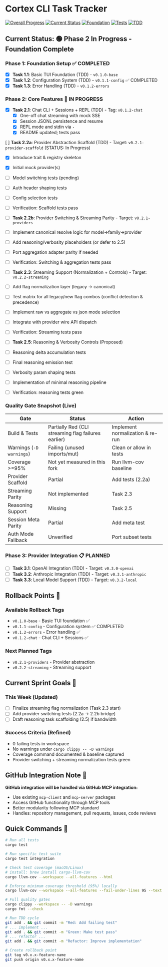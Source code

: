 # Cortex CLI Task Tracker
<!-- markdownlint-disable MD013 MD012 -->

[![Overall Progress](https://img.shields.io/badge/Overall%20Progress-Phase%201%20Complete-brightgreen.svg)](https://github.com/jamiescottcraik/Cortex-OS)
[![Current Status](https://img.shields.io/badge/Status-Phase%202%20In%20Progress-green.svg)](https://github.com/jamiescottcraik/Cortex-OS)
[![Foundation](https://img.shields.io/badge/Foundation-100%25%20Complete-brightgreen.svg)](https://github.com/jamiescottcraik/Cortex-OS)
[![Tests](https://img.shields.io/badge/Core%20Tests-15%2F15%20Passing-brightgreen.svg)](https://github.com/jamiescottcraik/Cortex-OS)
[![TDD](https://img.shields.io/badge/Methodology-TDD%20Compliant-green.svg)](https://github.com/jamiescottcraik/Cortex-OS)

## Current Status: 🟢 Phase 2 In Progress - Foundation Complete

### Phase 1: Foundation Setup ✅ COMPLETED

- [x] **Task 1.1**: Basic TUI Foundation (TDD) - `v0.1.0-base`
- [x] **Task 1.2**: Configuration System (TDD) - `v0.1.1-config` ✅ COMPLETED
- [x] **Task 1.3**: Error Handling (TDD) - `v0.1.2-errors`

### Phase 2: Core Features 🔄 IN PROGRESS

- [x] **Task 2.1**: Chat CLI + Sessions + REPL (TDD) - Tag: `v0.1.2-chat`
  - [x] One-off chat streaming with mock SSE
  - [x] Session JSONL persistence and resume
  - [x] REPL mode and stdin via `-`
  - [x] README updated; tests pass

[ ] **Task 2.2a**: Provider Abstraction Scaffold (TDD) - Target: `v0.2.1-provider-scaffold` (STATUS: In Progress)

- [x] Introduce trait & registry skeleton
- [x] Initial mock provider(s)
- [ ] Model switching tests (pending)
- [ ] Auth header shaping tests
- [ ] Config selection tests
- [ ] Verification: Scaffold tests pass

- [ ] **Task 2.2b**: Provider Switching & Streaming Parity - Target: `v0.2.1-providers`

- [ ] Implement canonical resolve logic for model->family->provider
- [ ] Add reasoning/verbosity placeholders (or defer to 2.5)
- [ ] Port aggregation adapter parity if needed
- [ ] Verification: Switching & aggregation tests pass

- [ ] **Task 2.3**: Streaming Support (Normalization + Controls) - Target: `v0.2.2-streaming`

- [ ] Add flag normalization layer (legacy -> canonical)
- [ ] Test matrix for all legacy/new flag combos (conflict detection & precedence)
- [ ] Implement raw vs aggregate vs json mode selection
- [ ] Integrate with provider wire API dispatch
- [ ] Verification: Streaming tests pass

- [ ] **Task 2.5**: Reasoning & Verbosity Controls (Proposed)

- [ ] Reasoning delta accumulation tests
- [ ] Final reasoning emission test
- [ ] Verbosity param shaping tests
- [ ] Implementation of minimal reasoning pipeline
- [ ] Verification: reasoning tests green

### Quality Gate Snapshot (Live)

| Gate                     | Status                                              | Action                           |
| ------------------------ | --------------------------------------------------- | -------------------------------- |
| Build & Tests            | Partially Red (CLI streaming flag failures earlier) | Implement normalization & re-run |
| Warnings (`-D warnings`) | Failing (unused imports/mut)                        | Clean or allow in tests          |
| Coverage >=95%           | Not yet measured in this fork                       | Run llvm-cov baseline            |
| Provider Scaffold        | Partial                                             | Add tests (2.2a)                 |
| Streaming Parity         | Not implemented                                     | Task 2.3                         |
| Reasoning Support        | Missing                                             | Task 2.5                         |
| Session Meta Parity      | Partial                                             | Add meta test                    |
| Auth Mode Fallback       | Unverified                                          | Port subset tests                |

### Phase 3: Provider Integration 📋 PLANNED

- [ ] **Task 3.1**: OpenAI Integration (TDD) - Target: `v0.3.0-openai`
- [ ] **Task 3.2**: Anthropic Integration (TDD) - Target: `v0.3.1-anthropic`
- [ ] **Task 3.3**: Local Model Support (TDD) - Target: `v0.3.2-local`

## Rollback Points 🔄

### Available Rollback Tags

- `v0.1.0-base` - Basic TUI foundation ✅
- `v0.1.1-config` - Configuration system ✅ COMPLETED
- `v0.1.2-errors` - Error handling ✅
- `v0.1.2-chat` - Chat CLI + Sessions ✅

### Next Planned Tags

- `v0.2.1-providers` - Provider abstraction
- `v0.2.2-streaming` - Streaming support

## Current Sprint Goals 🎯

### This Week (Updated)

- [ ] Finalize streaming flag normalization (Task 2.3 start)
- [ ] Add provider switching tests (2.2a → 2.2b bridge)
- [ ] Draft reasoning task scaffolding (2.5) if bandwidth

### Success Criteria (Refined)

- 0 failing tests in workspace
- No warnings under `cargo clippy -- -D warnings`
- Coverage command documented & baseline captured
- Provider switching + streaming normalization tests green

## GitHub Integration Note 📝

**GitHub integration will be handled via GitHub MCP integration:**

- Use existing `mcp-client` and `mcp-server` packages
- Access GitHub functionality through MCP tools
- Better modularity following MCP standard
- Handles: repository management, pull requests, issues, code reviews

## Quick Commands 🚀

```bash
# Run all tests
cargo test

# Run specific test suite
cargo test integration

# Check test coverage (macOS/Linux)
# install: brew install cargo-llvm-cov
cargo llvm-cov --workspace --all-features --html

# Enforce minimum coverage threshold (95%) locally
cargo llvm-cov --workspace --all-features --fail-under-lines 95 --text

# Full quality gates
cargo clippy --workspace -- -D warnings
cargo fmt --check

# Run TDD cycle
git add . && git commit -m "Red: Add failing test"
# ... implement ...
git add . && git commit -m "Green: Make test pass"
# ... refactor ...
git add . && git commit -m "Refactor: Improve implementation"

# Create rollback point
git tag v0.x.x-feature-name
git push origin v0.x.x-feature-name
```
